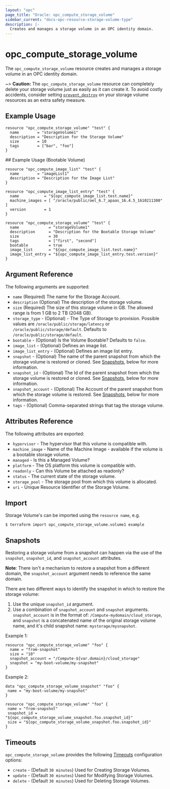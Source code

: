 ```yaml
---
layout: "opc"
page_title: "Oracle: opc_compute_storage_volume"
sidebar_current: "docs-opc-resource-storage-volume-type"
description: |-
  Creates and manages a storage volume in an OPC identity domain.
---
```


# opc\_compute\_storage\_volume

The ``opc_compute_storage_volume`` resource creates and manages a storage volume in an OPC identity domain.

~> **Caution:** The ``opc_compute_storage_volume`` resource can completely delete your storage volume just as easily as it can create it. To avoid costly accidents, consider setting [``prevent_destroy``](/docs/configuration/resources.html#prevent_destroy) on your storage volume resources as an extra safety measure.

## Example Usage

```hcl
resource "opc_compute_storage_volume" "test" {
  name        = "storageVolume1"
  description = "Description for the Storage Volume"
  size        = 10
  tags        = ["bar", "foo"]
}
```

## Example Usage (Bootable Volume)
```hcl
resource "opc_compute_image_list" "test" {
  name        = "imageList1"
  description = "Description for the Image List"
}

resource "opc_compute_image_list_entry" "test" {
  name           = "${opc_compute_image_list.test.name}"
  machine_images = [ "/oracle/public/oel_6.7_apaas_16.4.5_1610211300" ]
  version        = 1
}

resource "opc_compute_storage_volume" "test" {
  name             = "storageVolume1"
  description      = "Description for the Bootable Storage Volume"
  size             = 30
  tags             = ["first", "second"]
  bootable         = true
  image_list       = "${opc_compute_image_list.test.name}"
  image_list_entry = "${opc_compute_image_list_entry.test.version}"
}
```

## Argument Reference

The following arguments are supported:

* `name` (Required) The name for the Storage Account.
* `description` (Optional) The description of the storage volume.
* `size` (Required) The size of this storage volume in GB. The allowed range is from 1 GB to 2 TB (2048 GB).
* `storage_type` - (Optional) - The Type of Storage to provision. Possible values are `/oracle/public/storage/latency` or `/oracle/public/storage/default`. Defaults to `/oracle/public/storage/default`.
* `bootable` - (Optional) Is the Volume Bootable? Defaults to `false`.
* `image_list` - (Optional) Defines an image list.
* `image_list_entry` - (Optional) Defines an image list entry.
* `snapshot` - (Optional) The name of the parent snapshot from which the storage volume is restored or cloned. See [Snapshots](#snapshots), below for more information.
* `snapshot_id` - (Optional) The Id of the parent snapshot from which the storage volume is restored or cloned. See [Snapshots](#snapshots), below for more information.
* `snapshot_account` - (Optional) The Account of the parent snapshot from which the storage volume is restored. See [Snapshots](#snapshots), below for more information.
* `tags` - (Optional) Comma-separated strings that tag the storage volume.

## Attributes Reference

The following attributes are exported:

* `hypervisor` - The hypervisor that this volume is compatible with.
* `machine_image` - Name of the Machine Image - available if the volume is a bootable storage volume.
* `managed` - Is this a Managed Volume?
* `platform` - The OS platform this volume is compatible with.
* `readonly` - Can this Volume be attached as readonly?
* `status` - The current state of the storage volume.
* `storage_pool` - The storage pool from which this volume is allocated.
* `uri` - Unique Resource Identifier of the Storage Volume.

## Import

Storage Volume's can be imported using the `resource name`, e.g.

```shell
$ terraform import opc_compute_storage_volume.volume1 example
```

## Snapshots

Restoring a storage volume from a snapshot can happen via the use of the `snapshot`, `snapshot_id`, and `snapshot_account` attributes.

**Note**: There isn't a mechanism to restore a snapshot from a different domain, the `snapshot_account` argument needs to reference the same domain.

There are two different ways to identify the snapshot in which to restore the storage volume:

1. Use the unique `snapshot_id` argument.
1. Use a combination of `snapshot_account` and `snapshot` arguments. `snapshot_account` is in the format of:
`/Compute-mydomain/cloud_storage`, and `snapshot` is a concatenated name of the original storage volume name,
and it's child snapshot name: `mystorage/mysnapshot`.

Example 1:
```hcl
resource "opc_compute_storage_volume" "foo" {
  name = "from-snapshot"
  size = "10"
  snapshot_account = "/Compute-${var.domain}/cloud_storage"
  snapshot = "my-boot-volume/my-snapshot"
}
```

Example 2:
```hcl
data "opc_compute_storage_volume_snapshot" "foo" {
 name = "my-boot-volume/my-snapshot"
}

resource "opc_compute_storage_volume" "foo" {
 name = "from-snapshot"
 snapshot_id = "${opc_compute_storage_volume_snapshot.foo.snapshot_id}"
 size = "${opc_compute_storage_volume_snapshot.foo.snapshot_id}"
}
```

<a id="timeouts"></a>
## Timeouts

`opc_compute_storage_volume` provides the following
[Timeouts](/docs/configuration/resources.html#timeouts) configuration options:

- `create` - (Default `30 minutes`) Used for Creating Storage Volumes.
- `update` - (Default `30 minutes`) Used for Modifying Storage Volumes.
- `delete` - (Default `30 minutes`) Used for Deleting Storage Volumes.
